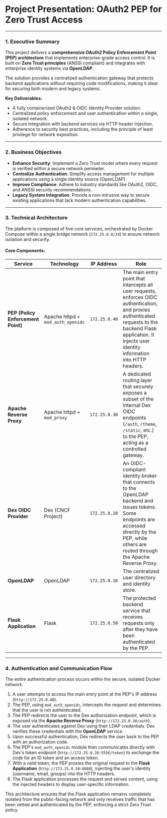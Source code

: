 # Project Presentation: OAuth2 PEP for Zero Trust Access

---

### **1. Executive Summary**

This project delivers a **comprehensive OAuth2 Policy Enforcement Point (PEP) architecture** that implements enterprise-grade access control. It is built on **Zero Trust principles** (ANSSI compliant) and integrates with enterprise identity systems via **OpenLDAP**.

The solution provides a centralized authentication gateway that protects backend applications without requiring code modifications, making it ideal for securing both modern and legacy systems.

**Key Deliverables:**
- A fully containerized OAuth2 & OIDC Identity Provider solution.
- Centralized policy enforcement and user authentication within a single, isolated network.
- Secure integration with backend services via HTTP header injection.
- Adherence to security best practices, including the principle of least privilege for network exposition.

---

### **2. Business Objectives**

- **Enhance Security**: Implement a Zero Trust model where every request is verified within a secure network perimeter.
- **Centralize Authentication**: Simplify access management for multiple applications using a single identity source (OpenLDAP).
- **Improve Compliance**: Adhere to industry standards like OAuth2, OIDC, and ANSSI security recommendations.
- **Legacy System Integration**: Provide a non-intrusive way to secure existing applications that lack modern authentication capabilities.

---

### **3. Technical Architecture**

The platform is composed of five core services, orchestrated by Docker Compose within a single bridge network (`172.25.0.0/24`) to ensure network isolation and security.

#### **Core Components:**

| Service | Technology | IP Address | Role |
|---|---|---|---|
| **PEP (Policy Enforcement Point)**| Apache httpd + `mod_auth_openidc`| `172.25.0.40` | The main entry point that intercepts all user requests, enforces OIDC authentication, and proxies authenticated requests to the backend Flask application. It injects user identity information into HTTP headers. |
| **Apache Reverse Proxy** | Apache httpd + `mod_proxy` | `172.25.0.30` | A dedicated routing layer that securely exposes a subset of the internal Dex OIDC endpoints (`/auth`, `/theme`, `/static`, etc.) to the PEP, acting as a controlled gateway. |
| **Dex OIDC Provider** | Dex (CNCF Project) | `172.25.0.20` | An OIDC-compliant identity broker that connects to the OpenLDAP backend and issues tokens. Some endpoints are accessed directly by the PEP, while others are routed through the Apache Reverse Proxy. |
| **OpenLDAP** | OpenLDAP | `172.25.0.10` | The centralized user directory and identity store. |
| **Flask Application** | Flask | `172.25.0.50` | The protected backend service that receives requests only after they have been authenticated by the PEP. |

---

### **4. Authentication and Communication Flow**

The entire authentication process occurs within the secure, isolated Docker network.

1.  A user attempts to access the main entry point at the PEP's IP address (`http://172.25.0.40`).
2.  The PEP, using `mod_auth_openidc`, intercepts the request and determines that the user is not authenticated.
3.  The PEP redirects the user to the Dex authorization endpoint, which is exposed via the **Apache Reverse Proxy** (`http://172.25.0.30/auth`).
4.  The user authenticates against Dex using their LDAP credentials. Dex verifies these credentials with the **OpenLDAP** service.
5.  Upon successful authentication, Dex redirects the user back to the PEP with an authorization code.
6.  The PEP's `mod_auth_openidc` module then communicates directly with Dex's token endpoint (`http://172.25.0.20:5556/token`) to exchange the code for an ID token and an access token.
7.  With a valid token, the PEP proxies the original request to the **Flask Application** (`http://172.25.0.50:8080`), injecting the user's identity (username, email, groups) into the HTTP headers.
8.  The Flask application processes the request and serves content, using the injected headers to display user-specific information.

This architecture ensures that the Flask application remains completely isolated from the public-facing network and only receives traffic that has been vetted and authenticated by the PEP, enforcing a strict Zero Trust policy. 